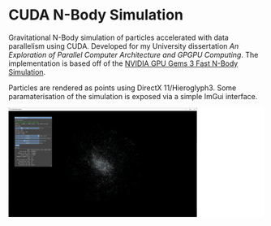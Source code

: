 # CUDA N-Body Simulation
Gravitational N-Body simulation of particles accelerated with data parallelism using CUDA. Developed for my University dissertation *An Exploration of Parallel Computer Architecture and GPGPU Computing*. The implementation is based off of the [NVIDIA GPU Gems 3 Fast N-Body Simulation](https://developer.nvidia.com/gpugems/gpugems3/part-v-physics-simulation/chapter-31-fast-n-body-simulation-cuda).

Particles are rendered as points using DirectX 11/Hieroglyph3. Some paramaterisation of the simulation is exposed via a simple ImGui interface.

![Screenshot](Screenshot.png)
